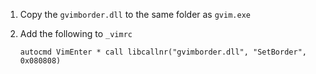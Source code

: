 1. Copy the `gvimborder.dll` to the same folder as `gvim.exe`
2. Add the following to `_vimrc`

   ```vim
   autocmd VimEnter * call libcallnr("gvimborder.dll", "SetBorder", 0x080808)
   ```

